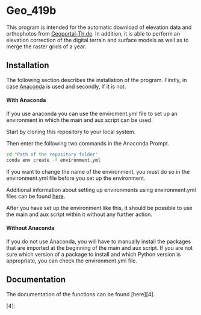# Geo_419b
This program is intended for the automatic download of elevation data and orthophotos from [Geoportal-Th.de][1]. In addition, it is able to perform an elevation correction of the digital terrain and surface models as well as to merge the raster grids of a year.

## Installation
The following section describes the installation of the program. Firstly, in case [Anaconda][2] is used and secondly, if it is not.

#### With Anaconda
If you use anaconda you can use the enviroment.yml file to set up an environment in which the main and aux script can be used. 

Start by cloning this repository to your local system.

Then enter the following two commands in the Anaconda Prompt.
```sh
cd "Path of the repository folder"
conda env create -f environment.yml
```
If you want to change the name of the environment, you must do so in the environment.yml file before you set up the environment.

Additional information about setting up environments using environment.yml files can be found [here][3].

After you have set up the environment like this, it should be possible to use the main and aux script within it without any further action.

#### Without Anaconda
If you do not use Anaconda, you will have to manually install the packages that are imported at the beginning of the main and aux script.
If you are not sure which version of a package to install and which Python version is appropriate, you can check the environment.yml file.

## Documentation
The documentation of the functions can be found [here][4].

[1]: https://www.geoportal-th.de/de-de/
[2]: https://www.anaconda.com/
[3]: https://docs.conda.io/projects/conda/en/latest/user-guide/tasks/manage-environments.html#creating-an-environment-from-an-environment-yml-file
[4]: 

